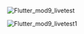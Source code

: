 ![Flutter_mod9_livetest](https://github.com/Skaditya007/Flutter_RESTAPI_Firebase/assets/95046114/f336693d-f0fb-4d6b-8823-2aa4606cc5b7)

![Flutter_mod9_livetest1](https://github.com/Skaditya007/Flutter_RESTAPI_Firebase/assets/95046114/5a93fa89-e78b-4c68-be20-0fdb1e3d610a)
